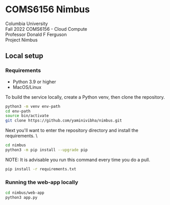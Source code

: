 # COMS6156 Nimbus
Columbia University \
Fall 2022 COMS6156 - Cloud Compute \
Professor Donald F Ferguson \
Project Nimbus

## Local setup

### Requirements
* Python 3.9 or higher
* MacOS/Linux

To build the service locally, create a Python venv, then clone the repository.

```sh
python3 -m venv env-path
cd env-path
source bin/activate
git clone https://github.com/yaminivibha/nimbus.git
```

Next you'll want to enter the repository directory and install the requirements. \

```sh
cd nimbus
python3 -m pip install --upgrade pip
```

NOTE: It is advisable you run this command every time you do a pull.
```sh
pip install -r requirements.txt
```
### Running the web-app locally
```sh
cd nimbus/web-app
python3 app.py
```